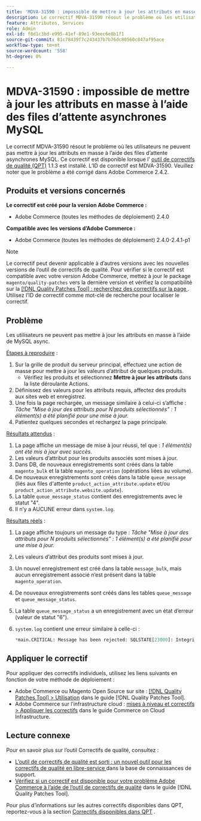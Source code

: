 ```yaml
---
title: 'MDVA-31590 : impossible de mettre à jour les attributs en masse à l’aide des files d’attente asynchrones MySQL'
description: Le correctif MDVA-31590 résout le problème où les utilisateurs ne peuvent pas mettre à jour les attributs en masse à l’aide des files d’attente asynchrones MySQL. Ce correctif est disponible lorsque l’[outil de correctifs de qualité (QPT)](https://experienceleague.adobe.com/fr/docs/commerce-knowledge-base/kb/announcements/commerce-announcements/magento-quality-patches-released-new-tool-to-self-serve-quality-patches) 1.1.3 est installé. L’ID de correctif est MDVA-31590. Veuillez noter que le problème a été corrigé dans Adobe Commerce 2.4.2.
feature: Attributes, Services
role: Admin
exl-id: f8d1c3bd-e995-41ef-89e1-93eec6e8b1f1
source-git-commit: 81c78439f7c243437b7b76dc80560c847af95ace
workflow-type: tm+mt
source-wordcount: '558'
ht-degree: 0%

---
```


# MDVA-31590 : impossible de mettre à jour les attributs en masse à l’aide des files d’attente asynchrones MySQL

Le correctif MDVA-31590 résout le problème où les utilisateurs ne peuvent pas mettre à jour les attributs en masse à l’aide des files d’attente asynchrones MySQL. Ce correctif est disponible lorsque l’ [outil de correctifs de qualité (QPT)](https://experienceleague.adobe.com/fr/docs/commerce-knowledge-base/kb/announcements/commerce-announcements/magento-quality-patches-released-new-tool-to-self-serve-quality-patches) 1.1.3 est installé. L’ID de correctif est MDVA-31590. Veuillez noter que le problème a été corrigé dans Adobe Commerce 2.4.2.

## Produits et versions concernés

**Le correctif est créé pour la version Adobe Commerce :**

* Adobe Commerce (toutes les méthodes de déploiement) 2.4.0

**Compatible avec les versions d’Adobe Commerce :**

* Adobe Commerce (toutes les méthodes de déploiement) 2.4.0-2.4.1-p1

>[!NOTE]
>
>Le correctif peut devenir applicable à d’autres versions avec les nouvelles versions de l’outil de correctifs de qualité. Pour vérifier si le correctif est compatible avec votre version Adobe Commerce, mettez à jour le package `magento/quality-patches` vers la dernière version et vérifiez la compatibilité sur la [[!DNL Quality Patches Tool] : recherchez des correctifs sur la page ](https://experienceleague.adobe.com/fr/docs/commerce-knowledge-base/kb/announcements/commerce-announcements/magento-quality-patches-released-new-tool-to-self-serve-quality-patches). Utilisez l’ID de correctif comme mot-clé de recherche pour localiser le correctif.

## Problème

Les utilisateurs ne peuvent pas mettre à jour les attributs en masse à l’aide de MySQL async.

<u>Étapes à reproduire</u> :

1. Sur la grille de produit du serveur principal, effectuez une action de masse pour mettre à jour les valeurs d’attribut de quelques produits.
   * Vérifiez les produits et sélectionnez **Mettre à jour les attributs** dans la liste déroulante Actions.
1. Définissez des valeurs pour les attributs requis, affectez des produits aux sites web et enregistrez.
1. Une fois la page rechargée, un message similaire à celui-ci s’affiche :
   *Tâche &quot;Mise à jour des attributs pour N produits sélectionnés&quot; : 1 élément(s) a été planifié pour une mise à jour.*
1. Patientez quelques secondes et rechargez la page principale.

<u>Résultats attendus</u> :

1. La page affiche un message de mise à jour réussi, tel que : *1 élément(s) ont été mis à jour avec succès.*
1. Les valeurs d’attribut pour les produits associés sont mises à jour.
1. Dans DB, de nouveaux enregistrements sont créés dans la table `magento_bulk` et la table `magento_operation` (opérations liées au volume).
1. De nouveaux enregistrements sont créés dans la table `queue_message` (liés aux files d&#39;attente `product_action_attribute.update` et/ou `product_action_attribute.website.update`).
1. La table `queue_message_status` contient des enregistrements avec le statut &quot;4&quot;.
1. Il n’y a AUCUNE erreur dans `system.log`.

<u>Résultats réels</u> :

1. La page affiche toujours un message du type :
   *Tâche &quot;Mise à jour des attributs pour N produits sélectionnés&quot; : 1 élément(s) a été planifié pour une mise à jour.*
1. Les valeurs d’attribut des produits sont mises à jour.
1. Un nouvel enregistrement est créé dans la table `message_bulk`, mais aucun enregistrement associé n’est présent dans la table `magento_operation`.
1. De nouveaux enregistrements sont créés dans les tables `queue_message` et `queue_message_status`.
1. La table `queue_message_status` a un enregistrement avec un état d’erreur (valeur de statut &quot;6&quot;).
1. `system.log` contient une erreur similaire à celle-ci :

   ```sql
   *main.CRITICAL: Message has been rejected: SQLSTATE[23000]: Integrity constraint violation: 1048 Column 'operation_key' cannot be null, query was: INSERT INTO {{magento_operation}} ({{id}}, {{bulk_uuid}}, {{topic_name}}, {{serialized_data}}, {{result_serialized_data}}, {{status}}, {{error_code}}, {{result_message}}, {{operation_key}}) VALUES (?, ?, ?, ?, ?, ?, ?, ?, ?) [] []*
   ```

## Appliquer le correctif

Pour appliquer des correctifs individuels, utilisez les liens suivants en fonction de votre méthode de déploiement :

* Adobe Commerce ou Magento Open Source sur site : [[!DNL Quality Patches Tool] > Utilisation](/help/tools/quality-patches-tool/usage.md) dans le guide [!DNL Quality Patches Tool].
* Adobe Commerce sur l’infrastructure cloud : [mises à niveau et correctifs > Appliquer les correctifs](https://experienceleague.adobe.com/docs/commerce-cloud-service/user-guide/develop/upgrade/apply-patches.html?lang=fr) dans le guide Commerce on Cloud Infrastructure.

## Lecture connexe

Pour en savoir plus sur l’outil Correctifs de qualité, consultez :

* [ L’outil de correctifs de qualité est sorti : un nouvel outil pour les correctifs de qualité en libre-service ](https://experienceleague.adobe.com/fr/docs/commerce-knowledge-base/kb/announcements/commerce-announcements/magento-quality-patches-released-new-tool-to-self-serve-quality-patches) dans la base de connaissances de support.
* [Vérifiez si un correctif est disponible pour votre problème Adobe Commerce à l’aide de l’outil de correctifs de qualité](/help/tools/quality-patches-tool/patches-available-in-qpt/check-patch-for-magento-issue-with-magento-quality-patches.md) dans le guide [!DNL Quality Patches Tool].

Pour plus d’informations sur les autres correctifs disponibles dans QPT, reportez-vous à la section [Correctifs disponibles dans QPT](https://support.magento.com/hc/en-us/sections/360010506631-Patches-available-in-MQP-tool-) .
